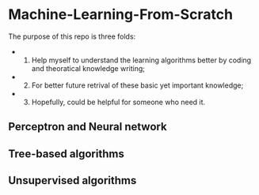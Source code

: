 # Machine-Learning-From-Scratch

The purpose of this repo is three folds:
- 1) Help myself to understand the learning algorithms better by coding and theoratical knowledge writing;
- 2) For better future retrival of these basic yet important knowledge;
- 3) Hopefully, could be helpful for someone who need it.

## Perceptron and Neural network


## Tree-based algorithms


## Unsupervised algorithms